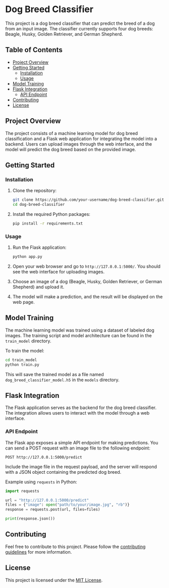 # Dog Breed Classifier

This project is a dog breed classifier that can predict the breed of a dog from an input image. The classifier currently supports four dog breeds: Beagle, Husky, Golden Retriever, and German Shepherd.

## Table of Contents
- [Project Overview](#project-overview)
- [Getting Started](#getting-started)
  - [Installation](#installation)
  - [Usage](#usage)
- [Model Training](#model-training)
- [Flask Integration](#flask-integration)
  - [API Endpoint](#api-endpoint)
- [Contributing](#contributing)
- [License](#license)

## Project Overview

The project consists of a machine learning model for dog breed classification and a Flask web application for integrating the model into a backend. Users can upload images through the web interface, and the model will predict the dog breed based on the provided image.

## Getting Started

### Installation

1. Clone the repository:

    ```bash
    git clone https://github.com/your-username/dog-breed-classifier.git
    cd dog-breed-classifier
    ```

2. Install the required Python packages:

    ```bash
    pip install -r requirements.txt
    ```

### Usage

1. Run the Flask application:

    ```bash
    python app.py
    ```

2. Open your web browser and go to `http://127.0.0.1:5000/`. You should see the web interface for uploading images.

3. Choose an image of a dog (Beagle, Husky, Golden Retriever, or German Shepherd) and upload it.

4. The model will make a prediction, and the result will be displayed on the web page.

## Model Training

The machine learning model was trained using a dataset of labeled dog images. The training script and model architecture can be found in the `train_model` directory.

To train the model:

```bash
cd train_model
python train.py
```

This will save the trained model as a file named `dog_breed_classifier_model.h5` in the `models` directory.

## Flask Integration

The Flask application serves as the backend for the dog breed classifier. The integration allows users to interact with the model through a web interface.

### API Endpoint

The Flask app exposes a simple API endpoint for making predictions. You can send a POST request with an image file to the following endpoint:

```
POST http://127.0.0.1:5000/predict
```

Include the image file in the request payload, and the server will respond with a JSON object containing the predicted dog breed.

Example using `requests` in Python:

```python
import requests

url = "http://127.0.0.1:5000/predict"
files = {"image": open("path/to/your/image.jpg", "rb")}
response = requests.post(url, files=files)

print(response.json())
```

## Contributing

Feel free to contribute to this project. Please follow the [contributing guidelines](CONTRIBUTING.md) for more information.

## License

This project is licensed under the [MIT License](LICENSE).
